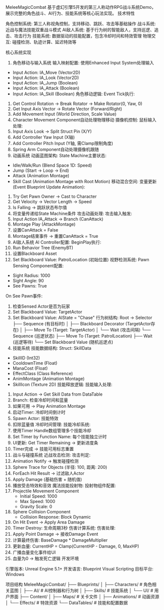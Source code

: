 MeleeMagicCombat
基于虚幻引擎5开发的第三人称动作RPG战斗系统Demo，展示完整的角色战斗、AI行为、技能系统等核心玩法实现。
技术特性

角色控制系统: 第三人称视角控制，支持移动、跳跃、攻击等基础操作
战斗系统: 近战与魔法技能双重战斗模式
AI敌人系统: 基于行为树的智能敌人，支持巡逻、追击、攻击行为
技能系统: 数据驱动的技能配置，包含冷却时间和特效管理
物理交互: 碰撞检测、轨迹计算、延迟特效等

核心系统实现
1. 角色移动与输入系统
输入映射配置:
使用Enhanced Input System处理输入
- Input Action: IA_Move (Vector2D)
- Input Action: IA_Look (Vector2D) 
- Input Action: IA_Jump (Boolean)
- Input Action: IA_Attack (Boolean)
- Input Action: IA_Skill (Boolean)
角色移动逻辑:
Event Tick执行:
1. Get Control Rotation → Break Rotator → Make Rotator(0, Yaw, 0)
2. Get Input Axis Vector → Rotate Vector (Forward/Right)
3. Add Movement Input (World Direction, Scale Value)
4. Character Movement Component自动处理物理移动
摄像机控制:
鼠标输入处理:
1. Input Axis Look → Split Struct Pin (X/Y)
2. Add Controller Yaw Input (X轴)
3. Add Controller Pitch Input (Y轴, 需Clamp限制角度)
4. Spring Arm Component自动处理摄像机跟随
2. 动画系统
动画蓝图架构:
State Machine主要状态:
- Idle/Walk/Run (Blend Space 1D: Speed)
- Jump (Start → Loop → End)
- Attack (Animation Montage)
- Skill Cast (Animation Montage with Root Motion)
移动混合空间:
变量更新 (Event Blueprint Update Animation):
1. Try Get Pawn Owner → Cast to Character
2. Get Velocity → Vector Length → Speed
3. Is Falling → 跳跃状态布尔值
4. 将变量传递给State Machine条件
攻击动画处理:
攻击输入触发:
1. Input Action IA_Attack → Branch (CanAttack)
2. Montage Play (AttackMontage)
3. 设置CanAttack = False
4. Montage结束事件 → 重置CanAttack = True
3. AI敌人系统
AI Controller配置:
BeginPlay执行:
1. Run Behavior Tree (EnemyBT)
2. 设置Blackboard Asset
3. Set Blackboard Value: PatrolLocation (初始位置)
视野检测系统:
Pawn Sensing Component配置:
- Sight Radius: 1000
- Sight Angle: 90
- See Pawns: True

On See Pawn事件:
1. 检查Sensed Actor是否为玩家
2. Set Blackboard Value: TargetActor
3. Set Blackboard Value: AIState = "Chase"
行为树结构:
Root → Selector
├── Sequence (有目标时)
│   ├── Blackboard Decorator (TargetActor存在)
│   ├── Move To (Target: TargetActor)
│   └── Wait (攻击间隔)
└── Sequence (巡逻状态)
    ├── Move To (Target: PatrolLocation)
    ├── Wait (巡逻等待)
    └── Set Blackboard Value (随机巡逻点)
4. 技能系统
技能数据结构:
Struct: SkillData
- SkillID (Int32)
- CooldownTime (Float)
- ManaCost (Float) 
- EffectClass (Class Reference)
- AnimMontage (Animation Montage)
- SkillIcon (Texture 2D)
技能释放逻辑:
技能输入处理:
1. Input Action → Get Skill Data from DataTable
2. Branch: 检查冷却时间和蓝量
3. 如果可用 → Play Animation Montage
4. 启动Timer: 冷却时间倒计时
5. Spawn Actor: 技能特效
6. 扣除蓝量值
冷却时间管理:
技能冷却系统:
1. 使用Timer Handle数组管理多个技能冷却
2. Set Timer by Function Name: 每个技能独立计时
3. UI更新: Get Timer Remaining → 更新进度条
4. Timer完成 → 技能可用标志重置
5. 战斗与碰撞系统
近战攻击检测:
攻击判定:
1. Animation Notify → 触发碰撞检测
2. Sphere Trace for Objects (半径: 100, 距离: 200)
3. ForEach Hit Result → 过滤敌人Actor
4. Apply Damage (基础伤害 + 随机值)
5. 播放受击特效和音效
魔法技能投射物:
投射物组件配置:
1. Projectile Movement Component
   - Initial Speed: 1000
   - Max Speed: 1000
   - Gravity Scale: 0
2. Sphere Collision Component
   - Collision Response: Block Dynamic
3. On Hit Event → Apply Area Damage
4. Timer Destroy: 生命周期3秒
伤害计算系统:
伤害处理:
1. Apply Point Damage → 接收Damage Event
2. 计算最终伤害: BaseDamage * DamageMultiplier
3. 更新血量: CurrentHP = Clamp(CurrentHP - Damage, 0, MaxHP)
4. 广播血量变化事件给UI
5. 血量为0 → 触发死亡逻辑
开发环境

引擎版本: Unreal Engine 5.1+
开发语言: Blueprint Visual Scripting
目标平台: Windows

项目结构
MeleeMagicCombat/
├── Blueprints/
│   ├── Characters/        # 角色相关蓝图
│   ├── AI/               # AI控制器和行为树
│   ├── Skills/           # 技能系统
│   └── UI/               # 用户界面
├── Content/
│   ├── Maps/             # 关卡文件
│   ├── Animations/       # 动画资源
│   └── Effects/          # 特效资源
└── DataTables/           # 技能和配置数据
